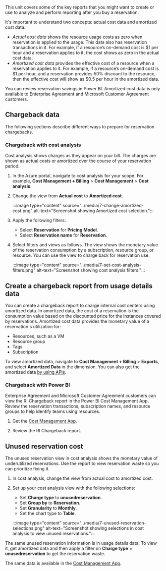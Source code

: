 This unit covers some of the key reports that you might want to create or use to analyze and perform reporting after you buy a reservation.

It's important to understand two concepts: actual cost data and amortized cost data.

- *Actual cost data* shows the resource usage costs as zero when reservation is applied to the usage. This data also has reservation transactions in it. For example, if a resource’s on-demand cost is $1 per hour and a reservation applies to it, the cost shows as zero in the actual cost data.
- *Amortized cost data* provides the effective cost of a resource when a reservation applies to it. For example, if a resource’s on-demand cost is $1 per hour, and a reservation provides 50% discount to the resource, then the effective cost will show as $0.5 per hour in the amortized data.

You can review reservation savings in Power BI. Amortized cost data is only available to Enterprise Agreement and Microsoft Customer Agreement customers.

## Chargeback data

The following sections describe different ways to prepare for reservation chargebacks.

### Chargeback with cost analysis

Cost analysis shows charges as they appear on your bill. The charges are shown as actual costs or amortized over the course of your reservation period.

1. In the Azure portal, navigate to cost analysis for your scope. For example, **Cost Management + Billing** > **Cost Management** > **Cost analysis**.

1. Change the view from **Actual cost** to **Amortized cost**.

    :::image type="content" source="../media/7-change-amortized-cost.png" alt-text="Screenshot showing Amortized cost selection.":::

1. Apply the following filters:

    - Select **Reservation** for **Pricing Model**.
    - Select **Reservation name** for **Reservation**.

1. Select filters and views as follows. The view shows the monetary value of the reservation consumption by a subscription, resource group, or resource. You can use the view to charge back for reservation use.

    :::image type="content" source="../media/7-set-cost-analysis-filters.png" alt-text="Screenshot showing cost analysis filters.":::

## Create a chargeback report from usage details data

You can create a chargeback report to charge internal cost centers using amortized data. In amortized data, the cost of a reservation is the consumption value based on the discounted price for the instances covered by reservations. Amortized cost data provides the monetary value of a reservation's utilization for:

- Resources, such as a VM
- Resource group
- Tags
- Subscription

To view amortized data, navigate to **Cost Management + Billing** > **Exports**, and select **Amortized Data** in the dimension. You can also get the amortized data [by using APIs](/azure/cost-management-billing/reservations/understand-reserved-instance-usage-ea#get-azure-consumption-and-reservation-usage-data-using-api).

### Chargeback with Power BI

Enterprise Agreement and Microsoft Customer Agreement customers can view the RI Chargeback report in the Power BI Cost Management App. Review the reservation transactions, subscription names, and resource groups to help identify teams using resources.

1. Get the [Cost Management App](https://appsource.microsoft.com/product/power-bi/costmanagement.azurecostmanagementapp).

1. Review the RI Chargeback report.

## Unused reservation cost

The unused reservation view in cost analysis shows the monetary value of underutilized reservations. Use the report to view reservation waste so you can prioritize fixing it.

1. In cost analysis, change the view from actual cost to amortized cost.

1. Set up your cost analysis view with the following selections:

    - Set **Charge type** to **unusedreservation**.
    - Set **Group by** to **Reservation**.
    - Set **Granularity** to **Monthly**.
    - Set the chart type to **Table**.

    :::image type="content" source="../media/7-unused-reservation-selections.png" alt-text="Screenshot showing selections in cost analysis to view unused reservations.":::

The same unused reservation information is in usage details data. To view it, get amortized data and then apply a filter on **Charge type** = **unusedreservation** to get the reservation waste.

The same data is available in the [Cost Management App](https://appsource.microsoft.com/product/power-bi/costmanagement.azurecostmanagementapp).